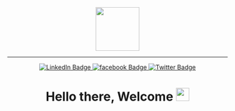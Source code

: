 <div id="header" align="center">
  <img src="https://media.giphy.com/media/M9gbBd9nbDrOTu1Mqx/giphy.gif" width="100"/>

  <hr bg-color="blue">

  <div id="badges">
    <a href="https://www.linkedin.com/in/abdulhakeem-adamu-912b83197/?lipi=urn%3Ali%3Apage%3Ad_flagship3_people%3BwnjcajJ0Stq1%2BBVfWO6tnQ%3D%3D">
      <img src="https://img.shields.io/badge/LinkedIn-blue?style=for-the-badge&logo=linkedin&logoColor=white" alt="LinkedIn Badge"/>
    </a>
    <a href="https://facebook.com/dkeemxee.adamu">
      <img src="https://img.shields.io/badge/facebook-blue?style=for-the-badge&logo=facebook&logoColor=white" alt="facebook Badge"/>
    </a>
    <a href="https://www.instagram.com/dkeemz">
      <img src="https://img.shields.io/badge/instagram-blue?style=for-the-badge&logo=instagram&logoColor=white" alt="Twitter Badge"/>
    </a>
  </div>
  <img src="https://komarev.com/ghpvc/?username=dkeemz&style=flat-square&color=blue" alt=""/>
  
  <h1>
  Hello there, Welcome
  <img src="https://media.giphy.com/media/hvRJCLFzcasrR4ia7z/giphy.gif" width="30px"/>
</h1>
</div>
